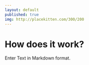 ```yaml
---
layout: default
published: true
img: http://placekitten.com/300/200
---
```


# How does it work?

Enter Text in Markdown format.